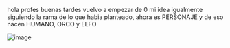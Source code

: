 hola profes buenas tardes vuelvo a empezar de 0 mi idea igualmente siguiendo la rama de lo que habia planteado, ahora es PERSONAJE y de eso nacen HUMANO, ORCO y ELFO



![image](https://github.com/Agusslo/Lopez.Agustin.PrimerParcial/assets/98591977/7c47f142-444e-43fd-8757-3c109dec45bf)
